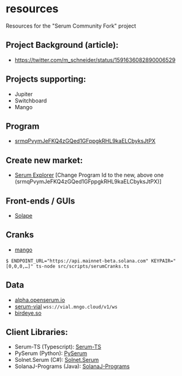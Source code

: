 # resources
Resources for the "Serum Community Fork" project

## Project Background (article):
- https://twitter.com/m_schneider/status/1591636082890006529

## Projects supporting:
- Jupiter
- Switchboard
- Mango

## Program
- [srmqPvymJeFKQ4zGQed1GFppgkRHL9kaELCbyksJtPX](https://github.com/blockworks-foundation/serum-dex)

## Create new market:
- [Serum Explorer](https://serumexplorer.xyz) [Change Program Id to the new, above one (srmqPvymJeFKQ4zGQed1GFppgkRHL9kaELCbyksJtPX)]

## Front-ends / GUIs
- [Solape](https://dex.solape.io/#/market/8BnEgHoWFysVcuFFX7QztDmzuH8r5ZFvyP3sYwn1XTh6)

## Cranks
- [mango](https://github.com/blockworks-foundation/mango-client-v3)
```
$ ENDPOINT_URL="https://api.mainnet-beta.solana.com" KEYPAIR="[0,0,0,…]" ts-node src/scripts/serumCranks.ts
```


## Data
- [alpha.openserum.io](https://alpha.openserum.io)
- [serum-vial](https://github.com/tardis-dev/serum-vial) `wss://vial.mngo.cloud/v1/ws`
- [birdeye.so](https://birdeye.so)

## Client Libraries:

- Serum-TS (Typescript): [Serum-TS](https://github.com/project-serum/serum-ts)
- PySerum (Python): [PySerum](https://github.com/serum-community/pyserum)
- Solnet.Serum (C#): [Solnet.Serum](https://github.com/bmresearch/Solnet.Serum)
- SolanaJ-Programs (Java): [SolanaJ-Programs](https://github.com/skynetcap/solanaj-programs/tree/master/serum)
